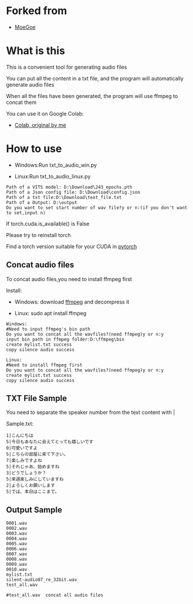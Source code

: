 # Forked from
- [MoeGoe](https://github.com/CjangCjengh/MoeGoe)

# What is this
 This is a convenient tool for generating audio files

 You can put all the content in a txt file, and the program will automatically generate audio files
 
 When all the files have been generated, the program will use ffmpeg to concat them
 
 You can use it on Google Colab:
 - [Colab, original by me](https://colab.research.google.com/drive/1ha1t0vVO0Bg-2vQXyv0wm5VaMt_yDGtZ?usp=sharing)

# How to use
- Windows:Run txt_to_audio_win.py

- Linux:Run txt_to_audio_linux.py
```
Path of a VITS model: D:\Download\243_epochs.pth
Path of a Json config file: D:\Download\config.json
Path of a txt file:D:\Download\text_file.txt
Path of a Output: D:\output
Do you want to set start number of wav file?y or n:(if you don't want to set,input n)
```
If torch.cuda.is_available() is False

Please try to reinstall torch

Find a torch version suitable for your CUDA
in [pytorch](https://pytorch.org/get-started/locally/)
## Concat audio files
To concat audio files,you need to install ffmpeg first

Install:

- Windows: download [ffmpeg](https://ffmpeg.org/) and decompress it

- Linux: sudo apt install ffmpeg

```
Windows:
#Need to input ffmpeg's bin path
Do you want to concat all the wavfiles?(need ffmpeg)y or n:y
input bin path in ffmpeg folder:D:\ffmpeg\bin
create mylist.txt success
copy silence audio success
```

```
Linux:
#Need to install ffmpeg first
Do you want to concat all the wavfiles?(need ffmpeg)y or n:y
create mylist.txt success
copy silence audio success
```

## TXT File Sample
You need to separate the speaker number from the text content with |

Sample.txt:
```
1|こんにちは
5|今日もあなたに会えてとっても嬉しいです
0|可愛いですよ
5|こちらの部屋に来て下さい。
7|楽しみですよね
5|それじゃあ、始めますね
3|どうでしょうか？
5|来週楽しみにしていますね
2|よろしくお願いします
5|では、本日はここまで。
```

## Output Sample
```
0001.wav
0002.wav
0003.wav
0004.wav
0005.wav
0006.wav
0007.wav
0008.wav
0009.wav
0010.wav
mylist.txt
silent-audio07_re_32bit.wav
test_all.wav

#test_all.wav  concat all audio files
```
